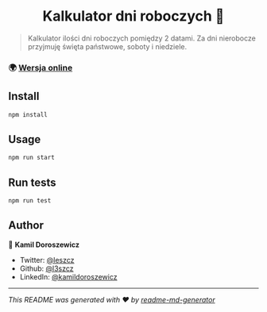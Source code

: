<h1 align="center">Kalkulator dni roboczych 📅</h1>

> Kalkulator ilości dni roboczych pomiędzy 2 datami. Za dni nierobocze przyjmuję święta państwowe, soboty i niedziele.

### 🌍 [Wersja online](https://l3szcz.github.io/dni-robocze)

## Install

```sh
npm install
```

## Usage

```sh
npm run start
```

## Run tests

```sh
npm run test
```

## Author

👤 **Kamil Doroszewicz**

- Twitter: [@leszcz](https://twitter.com/leszcz)
- Github: [@l3szcz](https://github.com/l3szcz)
- LinkedIn: [@kamildoroszewicz](https://linkedin.com/in/kamildoroszewicz)

---

_This README was generated with ❤️ by [readme-md-generator](https://github.com/kefranabg/readme-md-generator)_
